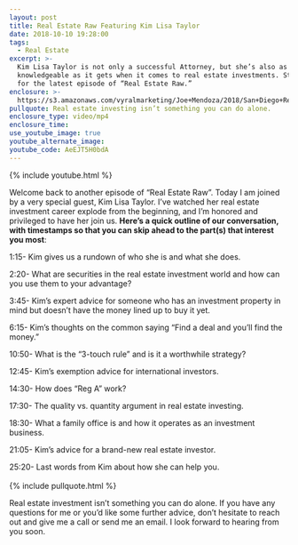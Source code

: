 ```yaml
---
layout: post
title: Real Estate Raw Featuring Kim Lisa Taylor
date: 2018-10-10 19:28:00
tags:
  - Real Estate
excerpt: >-
  Kim Lisa Taylor is not only a successful Attorney, but she’s also as
  knowledgeable as it gets when it comes to real estate investments. Stay tuned
  for the latest episode of “Real Estate Raw.”
enclosure: >-
  https://s3.amazonaws.com/vyralmarketing/Joe+Mendoza/2018/San+Diego+Real+Estate-+Kim+Lisa+Taylor+(1).mp4
pullquote: Real estate investing isn’t something you can do alone.
enclosure_type: video/mp4
enclosure_time:
use_youtube_image: true
youtube_alternate_image:
youtube_code: AeEJT5H0bdA
---
```


{% include youtube.html %}

Welcome back to another episode of “Real Estate Raw”. Today I am joined by a very special guest, Kim Lisa Taylor. I’ve watched her real estate investment career explode from the beginning, and I’m honored and privileged to have her join us. **Here’s a quick outline of our conversation, with timestamps so that you can skip ahead to the part(s) that interest you most**:

1:15- Kim gives us a rundown of who she is and what she does.

2:20- What are securities in the real estate investment world and how can you use them to your advantage?

3:45- Kim’s expert advice for someone who has an investment property in mind but doesn’t have the money lined up to buy it yet.

6:15- Kim’s thoughts on the common saying “Find a deal and you’ll find the money.”

10:50- What is the “3-touch rule” and is it a worthwhile strategy?

12:45- Kim’s exemption advice for international investors.

14:30- How does “Reg A” work?

17:30- The quality vs. quantity argument in real estate investing.

18:30- What a family office is and how it operates as an investment business.

21:05- Kim’s advice for a brand-new real estate investor.

25:20- Last words from Kim about how she can help you.<br><br>{% include pullquote.html %}

Real estate investment isn’t something you can do alone. If you have any questions for me or you’d like some further advice, don’t hesitate to reach out and give me a call or send me an email. I look forward to hearing from you soon.